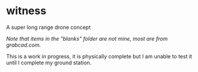 # witness
A super long range drone concept

*Note that items in the "blanks" folder are not mine, most are from grabcad.com.*

This is a work in progress, it is physically complete but I am unable to test it until I complete my ground station.

